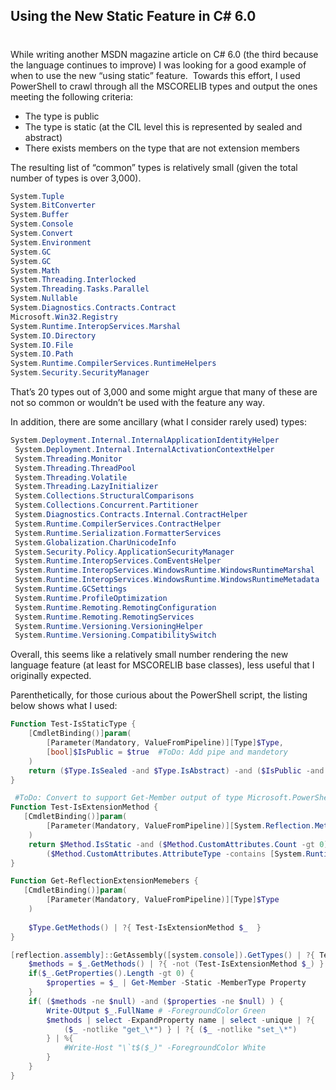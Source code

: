 ## Using the New Static Feature in C# 6.0
#
While writing another MSDN magazine article on C# 6.0 (the third because the language continues to improve) I was looking for a good example of when to use the new “using static” feature.  Towards this effort, I used PowerShell to crawl through all the MSCORELIB types and output the ones meeting the following criteria:

- The type is public
- The type is static (at the CIL level this is represented by sealed and abstract)
- There exists members on the type that are not extension members

The resulting list of “common” types is relatively small (given the total number of types is over 3,000).

```csharp
System.Tuple
System.BitConverter
System.Buffer
System.Console
System.Convert
System.Environment
System.GC
System.GC
System.Math
System.Threading.Interlocked
System.Threading.Tasks.Parallel
System.Nullable
System.Diagnostics.Contracts.Contract
Microsoft.Win32.Registry
System.Runtime.InteropServices.Marshal
System.IO.Directory
System.IO.File
System.IO.Path
System.Runtime.CompilerServices.RuntimeHelpers
System.Security.SecurityManager
```

That’s 20 types out of 3,000 and some might argue that many of these are not so common or wouldn’t be used with the feature any way.

In addition, there are some ancillary (what I consider rarely used) types:

```csharp
System.Deployment.Internal.InternalApplicationIdentityHelper
 System.Deployment.Internal.InternalActivationContextHelper
 System.Threading.Monitor
 System.Threading.ThreadPool
 System.Threading.Volatile
 System.Threading.LazyInitializer
 System.Collections.StructuralComparisons
 System.Collections.Concurrent.Partitioner
 System.Diagnostics.Contracts.Internal.ContractHelper
 System.Runtime.CompilerServices.ContractHelper
 System.Runtime.Serialization.FormatterServices
 System.Globalization.CharUnicodeInfo
 System.Security.Policy.ApplicationSecurityManager
 System.Runtime.InteropServices.ComEventsHelper
 System.Runtime.InteropServices.WindowsRuntime.WindowsRuntimeMarshal
 System.Runtime.InteropServices.WindowsRuntime.WindowsRuntimeMetadata
 System.Runtime.GCSettings
 System.Runtime.ProfileOptimization
 System.Runtime.Remoting.RemotingConfiguration
 System.Runtime.Remoting.RemotingServices
 System.Runtime.Versioning.VersioningHelper
 System.Runtime.Versioning.CompatibilitySwitch
```

Overall, this seems like a relatively small number rendering the new language feature (at least for MSCORELIB base classes), less useful that I originally expected.

Parenthetically, for those curious about the PowerShell script, the listing below shows what I used:

```powershell
Function Test-IsStaticType {
    [CmdletBinding()]param(
        [Parameter(Mandatory, ValueFromPipeline)][Type]$Type,
        [bool]$IsPublic = $true  #ToDo: Add pipe and mandetory
    )
    return ($Type.IsSealed -and $Type.IsAbstract) -and ($IsPublic -and $Type.IsPublic) # -and (!$Type.IsValueType) -and $Type.IsPublic 
}

 #ToDo: Convert to support Get-Member output of type Microsoft.PowerShell.Commands.MemberDefinition (possibly in addition to MethodInfo support)
Function Test-IsExtensionMethod {
   [CmdletBinding()]param(
        [Parameter(Mandatory, ValueFromPipeline)][System.Reflection.MethodInfo]$Method
    )
    return $Method.IsStatic -and ($Method.CustomAttributes.Count -gt 0) -and
        ($Method.CustomAttributes.AttributeType -contains [System.Runtime.CompilerServices.ExtensionAttribute] )
}

Function Get-ReflectionExtensionMemebers {
   [CmdletBinding()]param(
        [Parameter(Mandatory, ValueFromPipeline)][Type]$Type
    )
    
    $Type.GetMethods() | ?{ Test-IsExtensionMethod $_  }
}

[reflection.assembly]::GetAssembly([system.console]).GetTypes() | ?{ Test-IsStaticType $_ } |  %{ 
    $methods = $_.GetMethods() | ?{ -not (Test-IsExtensionMethod $_) } | ?{ $_.IsStatic }
    if($_.GetProperties().Length -gt 0) {
        $properties = $_ | Get-Member -Static -MemberType Property
    }
    if( ($methods -ne $null) -and ($properties -ne $null) ) {
        Write-OUtput $_.FullName # -ForegroundColor Green
        $methods | select -ExpandProperty name | select -unique | ?{
            ($_ -notlike "get_\*") } | ?{ ($_ -notlike "set_\*") 
        } | %{
            #Write-Host "\`t$($_)" -ForegroundColor White
        }
    }
}
```
